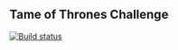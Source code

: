 ## Tame of Thrones Challenge

[![Build status](https://travis-ci.org/sreenathmmenon/travis-lab.svg?master)](https://travis-ci.org/sreenathmmenon)

